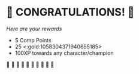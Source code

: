 # :sparkler: CONGRATULATIONS! :sparkler: 
*Here are your rewards*

- 5 Comp Points
- 25 <:gold:1058304371940655185>
- 100XP towards any character/champion

:sparkler: :sparkler: :sparkler: :sparkler: :sparkler: :sparkler: :sparkler: :sparkler: :sparkler: :sparkler: 